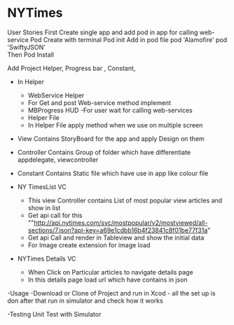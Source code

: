 # NYTimes
User Stories
First Create single app and add pod in app for calling web-service 
Pod Create with terminal
Pod init
Add in pod file 
pod 'Alamofire'
pod 'SwiftyJSON'    
Then Pod Install

Add Project Helper, Progress bar , Constant, 

- In Helper 
    - WebService Helper
    - For Get and post Web-service method implement
    - MBProgress HUD
-For user wait for calling web-services
    - Helper File   
    - In Helper File apply method when we use on multiple screen

- View Contains  StoryBoard for the app and apply Design on them
- Controller  Contains Group of folder which have differentiate appdelegate, viewcontroller
- Constant Contains Static file which have use in app like colour file

- NY TimesList VC
    - This view Controller contains List of most popular view articles and show in list 
    - Get api call for this ""http://api.nytimes.com/svc/mostpopular/v2/mostviewed/all-sections/7.json?api-key=a69e1cdbb16b4f23841c8f01be77f31a"
    - Get api Call and render in Tableview and show the initial data
    - For Image create extension for image load

- NYTimes Details VC 
    - When Click on Particular articles to navigate details page 
    - In this details page load url which have contains in json 

-Usage
-Download or Clone of Project and run in Xcod
    - all the set up is don after that run in simulator and check how it works

-Testing 
    Unit Test with Simulator 






